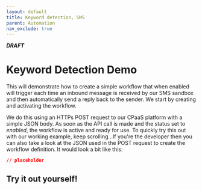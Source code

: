 ```yaml
---
layout: default
title: Keyword detection, SMS
parent: Automation
nav_exclude: true
---
```


**_DRAFT_**

# Keyword Detection Demo

This will demonstrate how to create a simple workflow that when enabled will trigger each time an inbound message is received by our SMS sandbox and then automatically send a reply back to the sender.
We start by creating and activating the workflow.

We do this using an HTTPs POST request to our CPaaS platform with a simple JSON body.  As soon as the API call is made and the status set to _enabled_, the workflow is active and ready for use.
To quickly try this out with our working example, keep scrolling...If you're the developer then you can also take a look at the JSON used in the POST request to create the workflow definition.
It would look a bit like this:

```json
// placeholder

```

## Try it out yourself!
